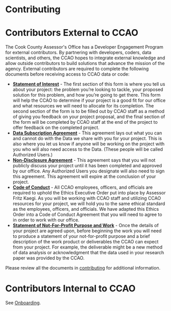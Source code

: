 # Contributing

# Contributors External to CCAO

The Cook County Assessor's Office has a Developer Engagement Program for external contributors. By partnering with developers, coders, data scientists, and others, the CCAO hopes to integrate external knowledge and allow outside contributors to build solutions that advance the mission of the agency. External contributors are required to complete the following documents before receiving access to CCAO data or code:

* [**Statement of Interest**](contributing/Developer%20Engagement%20Introduction%20Letter.pdf) - The first section of this form is where you tell us about your project: the problem you’re looking to tackle, your proposed solution for this problem, and how you’re going to get there. This form will help the CCAO to determine if your project is a good fit for our office and what resources we will need to allocate for its completion. The second section of the form is to be filled out by CCAO staff as a method of giving you feedback on your project proposal, and the final section of the form will be completed by CCAO staff at the end of the project to offer feedback on the completed project.
* [**Data Subscription Agreement**](contributing/Developer%20Engagement%20Data%20Subscription%20Agreement.pdf) - This agreement lays out what you can and cannot do with the Data we share with you for your project. This is also where you let us know if anyone will be working on the project with you who will also need access to the Data. (These people will be called Authorized Users.)
* [**Non-Disclosure Agreement**](contributing/Developer%20Engagement%20Non-Disclosure%20Agreement.pdf) - This agreement says that you will not publicly discuss your project until it has been completed and approved by our office. Any Authorized Users you designate will also need to sign this agreement. This agreement will expire at the conclusion of your project.
*  [**Code of Conduct**](contributing/Developer%20Engagement%20Code%20of%20Conduct.pdf) - All CCAO employees, officers, and officials are required to uphold the Ethics Executive Order put into place by Assessor Fritz Kaegi. As you will be working with CCAO staff and utilizing CCAO resources for your project, we will hold you to the same ethical standard as the employees, officers, and officials. We have adapted this Ethics Order into a Code of Conduct Agreement that you will need to agree to in order to work with our office.
*  [**Statement of Not-For-Profit Purpose and Work**](contributing/Developer%20Engagement%20Statement%20of%20Purpose%20Work.docx) - Once the details of your project are agreed upon, before beginning the work you will need to produce a statement of your not-for-profit purpose and a brief description of the work product or deliverables the CCAO can expect from your project. For example, the deliverable might be a new method of data analysis or acknowledgment that the data used in your research paper was provided by the CCAO.

Please review all the documents in [contributing](contributing) for additional information.

# Contributors Internal to CCAO

See [Onboarding](../onboarding.md).